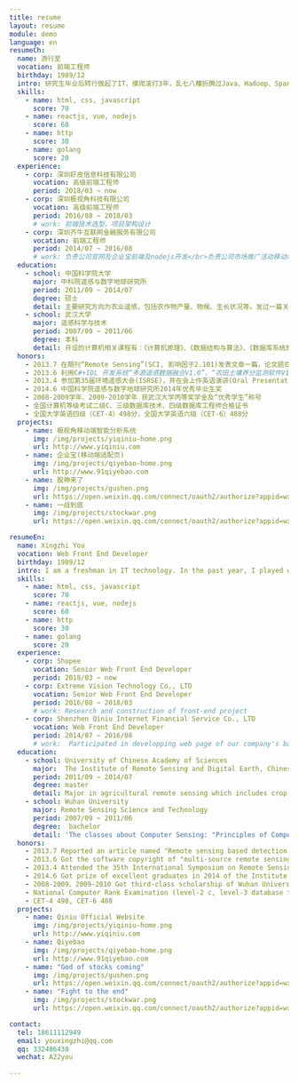 ```yaml
---
title: resume
layout: resume
module: demo
language: en
resumeCh:
  name: 游行至
  vocation: 前端工程师
  birthday: 1989/12
  intro: 研究生毕业后转行做起了IT，摸爬滚打3年，乱七八糟折腾过Java、Hadoop、Spark、Docker、机器学习等东西，现在专注于Web前端
  skills:
    - name: html, css, javascript
      score: 70
    - name: reactjs, vue, nodejs
      score: 60
    - name: http
      score: 30
    - name: golang
      score: 20
  experience:
    - corp: 深圳虾皮信息科技有限公司
      vocation: 高级前端工程师
      period: 2018/03 ~ now
    - corp: 深圳极视角科技有限公司
      vocation: 高级前端工程师
      period: 2016/08 ~ 2018/03
      # work: 前端技术选型，项目架构设计
    - corp: 深圳齐牛互联网金融服务有限公司
      vocation: 前端工程师
      period: 2014/07 ~ 2016/08
      # work: 负责公司官网及企业宝前端及nodejs开发</br>负责公司市场推广活动移动端开发，微信网页开发
  education:
    - school: 中国科学院大学
      major: 中科院遥感与数字地球研究所
      period: 2011/09 ~ 2014/07
      degree: 硕士
      detail: 主要研究方向为农业遥感，包括农作物产量、物候、生长状况等。发过一篇关于农作物物候的英文文章，被Remote Sensing收录，SCI影响力因子>2.0，毕业论文是关于多源遥感图像融合。
    - school: 武汉大学
      major: 遥感科学与技术
      period: 2007/09 ~ 2011/06
      degree: 本科
      detail: 开设的计算机相关课程有：《计算机原理》、《数据结构与算法》、《数据库系统原理》、《C++面向对象程序设计》等。
  honors:
    - 2013.7 在期刊“Remote Sensing”(SCI, 影响因子2.101)发表文章一篇，论文题目为“Remote sensing based detection of crop phenology for agricultural zones in China using a new threshold method”
    - 2013.6 利用C#+IDL 开发系统“多源遥感数据融合V1.0”、“农田土壤养分监测软件V1.0”，并申请软件著作权
    - 2013.4 参加第35届环境遥感大会(ISRSE)，并在会上作英语演讲(Oral Presentation)
    - 2014.6 中国科学院遥感与数字地球研究所2014年优秀毕业生奖
    - 2008-2009学年、2009-2010学年 获武汉大学丙等奖学金及“优秀学生”称号
    - 全国计算机等级考试二级C、三级数据库技术、四级数据库工程师合格证书
    - 全国大学英语四级（CET-4）498分，全国大学英语六级（CET-6）488分
  projects:
    - name: 极视角移动端智能分析系统
      img: /img/projects/yiqiniu-home.png
      url: http://www.yiqiniu.com
    - name: 企业宝(移动端适配页)
      img: /img/projects/qiyebao-home.png
      url: http://www.91qiyebao.com
    - name: 股神来了
      img: /img/projects/gushen.png
      url: https://open.weixin.qq.com/connect/oauth2/authorize?appid=wx2f89bc3e1a10e265&redirect_uri=https://api.yiqiniu.com/gs_api/entryType&response_type=code&scope=snsapi_base&state=base#wechat_redirect
    - name: 一战到底
      img: /img/projects/stockwar.png
      url: https://open.weixin.qq.com/connect/oauth2/authorize?appid=wx2f89bc3e1a10e265&redirect_uri=https://api.yiqiniu.com/fight_api/fight_entry_type&response_type=code&scope=snsapi_base&state=base#wechat_redirect

resumeEn:
  name: Xingzhi You
  vocation: Web Front End Developer
  birthday: 1989/12
  intro: I am a freshman in IT technology. In the past year, I played with a lot of thing such as hadoop, spark, machine learning, docker etc. Now I decide to concentrate on Web Front End. I am familiar with html, css, javascript and nodejs. And I have been doing some research on http and Web security. It seem that I know so much, but I think that I know nothing. All I have to do is to Study hard, and make progress everyday!
  skills:
    - name: html, css, javascript
      score: 70
    - name: reactjs, vue, nodejs
      score: 60
    - name: http
      score: 30
    - name: golang
      score: 20
  experience:
    - corp: Shopee
      vocation: Senior Web Front End Developer
      period: 2018/03 ~ now
    - corp: Extreme Vision Technology Co., LTD
      vocation: Senior Web Front End Developer
      period: 2016/08 ~ 2018/03
      # work: Research and construction of front-end project
    - corp: Shenzhen Qiniu Internet Financial Service Co., LTD
      vocation: Web Front End Developer
      period: 2014/07 ~ 2016/08
      # work:  Participated in developping web page of our company's backstage management system, and the development of official website, qiyebao website.</br>Involved in mobile web page, wechat h5 page development for marketing activities.
  education:
    - school: University of Chinese Academy of Sciences
      major:  The Institute of Remote Sensing and Digital Earth, Chinese Academy of Sciences
      period: 2011/09 ~ 2014/07
      degree: master
      detail: Major in agricultural remote sensing which includes crop yields, phenology, growth conditions etc. The thesis is about multi-source remote sensing image fusion.
    - school: Wuhan University
      major: Remote Sensing Science and Technology
      period: 2007/09 ~ 2011/06
      degree:  bachelor
      detail: 'The classes about Computer Sensing: "Principles of Computer", "Data structure and algorithm design", "Principles of Database System", "C++ object-oriented program design" etc.'
  honors:
    - 2013.7 Reported an article named "Remote sensing based detection of crop phenology for agricultural zones in China using a new threshold method" in "Remote Sensing" (SCI factor is 2.101)
    - 2013.6 Got the software copyright of "multi-source remote sensing image fusion system V1.0", "Farmland soil nutrient monitoring software system V1.0"
    - 2013.4 Attended the 35th International Symposium on Remote Sensing of Environment and gave a speech
    - 2014.6 Got prize of excellent graduates in 2014 of the Institute of Remote Sensing and Digital Earth, Chinese Academy of Sciences
    - 2008-2009、2009-2010 Got third-class scholarship of Wuhan University
    - National Computer Rank Examination (level-2 c, level-3 database technology, level-4 database engineer)
    - CET-4 498, CET-6 488
  projects:
    - name: Qiniu Official Website
      img: /img/projects/yiqiniu-home.png
      url: http://www.yiqiniu.com
    - name: Qiyebao
      img: /img/projects/qiyebao-home.png
      url: http://www.91qiyebao.com
    - name: "God of stocks coming"
      img: /img/projects/gushen.png
      url: https://open.weixin.qq.com/connect/oauth2/authorize?appid=wx2f89bc3e1a10e265&redirect_uri=https://api.yiqiniu.com/gs_api/entryType&response_type=code&scope=snsapi_base&state=base#wechat_redirect
    - name: "Fight to the end"
      img: /img/projects/stockwar.png
      url: https://open.weixin.qq.com/connect/oauth2/authorize?appid=wx2f89bc3e1a10e265&redirect_uri=https://api.yiqiniu.com/fight_api/fight_entry_type&response_type=code&scope=snsapi_base&state=base#wechat_redirect

contact:
  tel: 18611112949
  email: youxingzhi@qq.com
  qq: 332486430
  wechat: A22you

---
```

